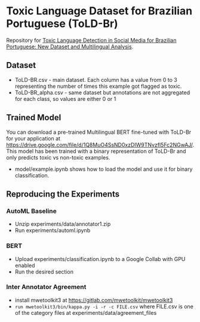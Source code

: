 # Toxic Language Dataset for Brazilian Portuguese (ToLD-Br)
Repository for [Toxic Language Detection in Social Media for Brazilian Portuguese: New Dataset and Multilingual Analysis]().

## Dataset
* ToLD-BR.csv - main dataset. Each column has a value from 0 to 3 representing the number of times this example got flagged as toxic.
* ToLD-BR_alpha.csv - same dataset but annotations are not aggregated for each class, so values are either 0 or 1

## Trained Model
You can download a pre-trained Multilingual BERT fine-tuned with ToLD-Br for your application at https://drive.google.com/file/d/1Q8MuO4SsND0xzDIW9TNvzfl5Fc2NGwAJ/. This model has been trained with a binary representation of ToLD-Br and only predicts toxic vs non-toxic examples.

* model/example.ipynb shows how to load the model and use it for binary classification.

## Reproducing the Experiments

### AutoML Baseline
* Unzip experiments/data/annotator1.zip
* Run experiments/automl.ipynb

### BERT
* Upload experiments/classification.ipynb to a Google Collab with GPU enabled
* Run the desired section

### Inter Annotator Agreement
* install mwetoolkit3 at https://gitlab.com/mwetoolkit/mwetoolkit3
* ```run mwetoolkit3/bin/kappa.py -i -r -c FILE.csv``` where FILE.csv is one of the category files at experiments/data/agreement_files